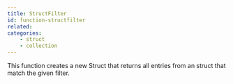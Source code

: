 ```yaml
---
title: StructFilter
id: function-structfilter
related:
categories:
    - struct
    - collection
---
```


This function creates a new Struct that returns all entries from an struct that match the given filter.

